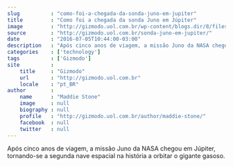 ```yaml
---
slug          : "como-foi-a-chegada-da-sonda-juno-em-jupiter"
title         : "Como foi a chegada da sonda Juno em Júpiter"
image         : "http://gizmodo.uol.com.br/wp-content/blogs.dir/8/files/2016/07/chegada-juno-jupiter-1.jpg"
source        : "http://gizmodo.uol.com.br/sonda-juno-em-jupiter/"
date          : "2016-07-05T10:44:00-03:00"
description   : "Após cinco anos de viagem, a missão Juno da NASA chegou em Júpiter, tornando-se a segunda nave espacial na história a orbitar o gigante gasoso."
categories    : ['technology']
tags          : ['Gizmodo']
site          :
    title     : "Gizmodo"
    url       : "http://gizmodo.uol.com.br"
    locale    : "pt_BR"
author        :
    name      : "Maddie Stone"
    image     : null
    biography : null
    profile   : "http://gizmodo.uol.com.br/author/maddie-stone/"
    facebook  : null
    twitter   : null
---
```


Após cinco anos de viagem, a missão Juno da NASA chegou em Júpiter, tornando-se a segunda nave espacial na história a orbitar o gigante gasoso.
